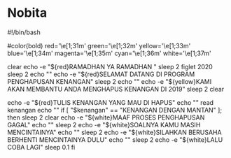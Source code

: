 # Nobita
#!/bin/bash

#color(bold)
red='\e[1;31m'
green='\e[1;32m'
yellow='\e[1;33m'
blue='\e[1;34m'
magenta='\e[1;35m'
cyan='\e[1;36m'
white='\e[1;37m'

clear
echo -e "${red}RAMADHAN YA RAMADHAN "
sleep 2
figlet 2020
sleep 2
echo   ""
echo -e "${red}SELAMAT DATANG DI PROGRAM PENGHAPUSAN KENANGAN"
sleep 2
echo   ""
echo -e "${yellow}KAMI AKAN MEMBANTU ANDA MENGHAPUS KENANGAN DI 2019"
sleep 2
clear

echo -e "${red}TULIS KENANGAN YANG MAU DI HAPUS"
echo   ""
read kenangan
echo   ""
if [ "$kenangan" == "KENANGAN DENGAN MANTAN" ]; then
sleep 2
clear
 echo -e "${white}MAAF PROSES PENGHAPUSAN GAGAL"
 echo   ""
sleep 2
  echo -e "${white}SOALNYA KAMU MASIH MENCINTAINYA" 
 echo   ""
sleep 2
 echo -e "${white}SILAHKAN BERUSAHA BERHENTI MENCINTAINYA DULU" 
 echo   ""
sleep 2
 echo -e "${white}LALU COBA LAGI" 
   sleep 0.1
fi
